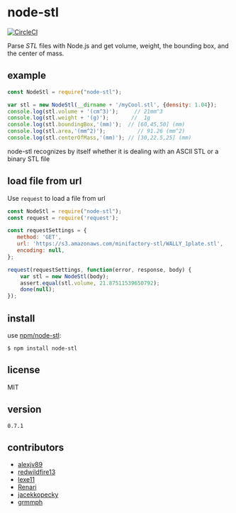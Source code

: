 node-stl
========

[![CircleCI](https://circleci.com/gh/johannesboyne/node-stl.svg?style=svg)](https://circleci.com/gh/johannesboyne/node-stl)

Parse *STL* files with Node.js and get volume, weight, the bounding box, and the center of mass.

## example

```javascript
const NodeStl = require("node-stl");

var stl = new NodeStl(__dirname + '/myCool.stl', {density: 1.04});
console.log(stl.volume + '(cm^3)');     // 21mm^3
console.log(stl.weight + '(g)');       //  1g
console.log(stl.boundingBox,'(mm)');  // [60,45,50] (mm)
console.log(stl.area,'(mm^2)');          // 91.26 (mm^2)
console.log(stl.centerOfMass,'(mm)'); // [30,22.5,25] (mm)
```
node-stl recognizes by itself whether it is dealing with an ASCII STL or a binary STL file

## load file from url

Use `request` to load a file from url

```javascript
const NodeStl = require("node-stl");
const request = require('request');

const requestSettings = {
   method: 'GET',
   url: 'https://s3.amazonaws.com/minifactory-stl/WALLY_1plate.stl',
   encoding: null,
};

request(requestSettings, function(error, response, body) {
    var stl = new NodeStl(body);
    assert.equal(stl.volume, 21.87511539650792);
    done(null);
});
```

## install

use [npm/node-stl](https://www.npmjs.com/package/node-stl):

```shell
$ npm install node-stl
```

## license

MIT

## version

`0.7.1`

## contributors

- [alexjv89](https://github.com/alexjv89)
- [redwildfire13](https://github.com/redwildfire13)
- [lexe11](https://github.com/lexe11)
- [Renari](https://github.com/Renari)
- [jacekkopecky](https://github.com/jacekkopecky)
- [grmmph](https://github.com/grmmph)
